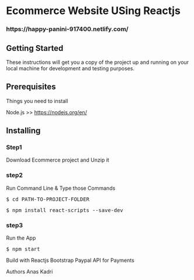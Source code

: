 <h1>Ecommerce Website USing Reactjs</h1>
<h3><a target="_blank">https://happy-panini-917400.netlify.com/</a></h3>

<h2>Getting Started</h2>
These instructions will get you a copy of the project up and running on your local machine for development and testing purposes.

<h2>Prerequisites</h2>
Things you need to install

Node.js >> https://nodejs.org/en/

<h2>Installing</h2>
<h3>Step1</h3>
Download Ecommerce  project and Unzip it

<h3>step2</h3>
Run Command Line & Type those Commands
<pre>$ cd PATH-TO-PROJECT-FOLDER</pre>
<pre>$ npm install react-scripts --save-dev</pre>
<h3>step3</h3>
Run the App
<pre>$ npm start</pre>
Build with
Reactjs
Bootstrap
Paypal API for Payments

Authors
Anas Kadri
